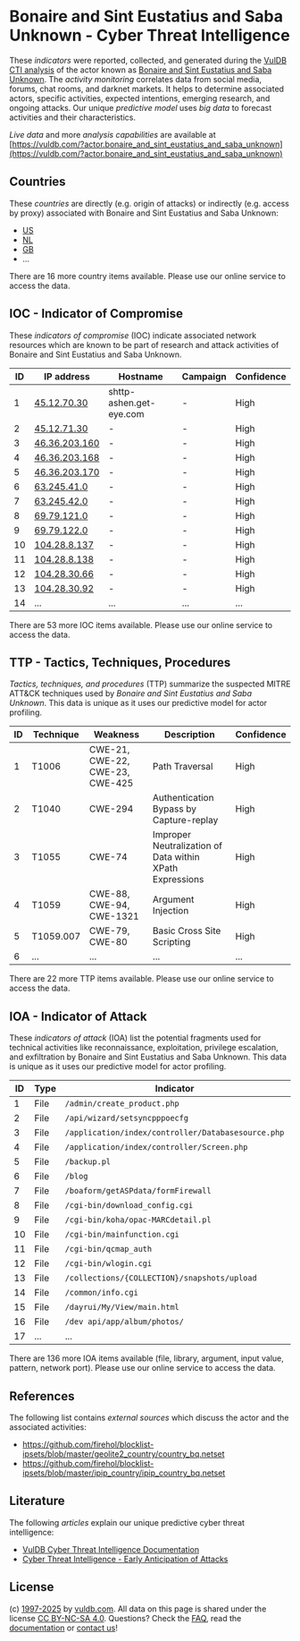 # Bonaire and Sint Eustatius and Saba Unknown - Cyber Threat Intelligence

These _indicators_ were reported, collected, and generated during the [VulDB CTI analysis](https://vuldb.com/?kb.cti) of the actor known as [Bonaire and Sint Eustatius and Saba Unknown](https://vuldb.com/?actor.bonaire_and_sint_eustatius_and_saba_unknown). The _activity monitoring_ correlates data from social media, forums, chat rooms, and darknet markets. It helps to determine associated actors, specific activities, expected intentions, emerging research, and ongoing attacks. Our unique _predictive model_ uses _big data_ to forecast activities and their characteristics.

_Live data_ and more _analysis capabilities_ are available at [https://vuldb.com/?actor.bonaire_and_sint_eustatius_and_saba_unknown](https://vuldb.com/?actor.bonaire_and_sint_eustatius_and_saba_unknown)

## Countries

These _countries_ are directly (e.g. origin of attacks) or indirectly (e.g. access by proxy) associated with Bonaire and Sint Eustatius and Saba Unknown:

* [US](https://vuldb.com/?country.us)
* [NL](https://vuldb.com/?country.nl)
* [GB](https://vuldb.com/?country.gb)
* ...

There are 16 more country items available. Please use our online service to access the data.

## IOC - Indicator of Compromise

These _indicators of compromise_ (IOC) indicate associated network resources which are known to be part of research and attack activities of Bonaire and Sint Eustatius and Saba Unknown.

ID | IP address | Hostname | Campaign | Confidence
-- | ---------- | -------- | -------- | ----------
1 | [45.12.70.30](https://vuldb.com/?ip.45.12.70.30) | shttp-ashen.get-eye.com | - | High
2 | [45.12.71.30](https://vuldb.com/?ip.45.12.71.30) | - | - | High
3 | [46.36.203.160](https://vuldb.com/?ip.46.36.203.160) | - | - | High
4 | [46.36.203.168](https://vuldb.com/?ip.46.36.203.168) | - | - | High
5 | [46.36.203.170](https://vuldb.com/?ip.46.36.203.170) | - | - | High
6 | [63.245.41.0](https://vuldb.com/?ip.63.245.41.0) | - | - | High
7 | [63.245.42.0](https://vuldb.com/?ip.63.245.42.0) | - | - | High
8 | [69.79.121.0](https://vuldb.com/?ip.69.79.121.0) | - | - | High
9 | [69.79.122.0](https://vuldb.com/?ip.69.79.122.0) | - | - | High
10 | [104.28.8.137](https://vuldb.com/?ip.104.28.8.137) | - | - | High
11 | [104.28.8.138](https://vuldb.com/?ip.104.28.8.138) | - | - | High
12 | [104.28.30.66](https://vuldb.com/?ip.104.28.30.66) | - | - | High
13 | [104.28.30.92](https://vuldb.com/?ip.104.28.30.92) | - | - | High
14 | ... | ... | ... | ...

There are 53 more IOC items available. Please use our online service to access the data.

## TTP - Tactics, Techniques, Procedures

_Tactics, techniques, and procedures_ (TTP) summarize the suspected MITRE ATT&CK techniques used by _Bonaire and Sint Eustatius and Saba Unknown_. This data is unique as it uses our predictive model for actor profiling.

ID | Technique | Weakness | Description | Confidence
-- | --------- | -------- | ----------- | ----------
1 | T1006 | CWE-21, CWE-22, CWE-23, CWE-425 | Path Traversal | High
2 | T1040 | CWE-294 | Authentication Bypass by Capture-replay | High
3 | T1055 | CWE-74 | Improper Neutralization of Data within XPath Expressions | High
4 | T1059 | CWE-88, CWE-94, CWE-1321 | Argument Injection | High
5 | T1059.007 | CWE-79, CWE-80 | Basic Cross Site Scripting | High
6 | ... | ... | ... | ...

There are 22 more TTP items available. Please use our online service to access the data.

## IOA - Indicator of Attack

These _indicators of attack_ (IOA) list the potential fragments used for technical activities like reconnaissance, exploitation, privilege escalation, and exfiltration by Bonaire and Sint Eustatius and Saba Unknown. This data is unique as it uses our predictive model for actor profiling.

ID | Type | Indicator | Confidence
-- | ---- | --------- | ----------
1 | File | `/admin/create_product.php` | High
2 | File | `/api/wizard/setsyncpppoecfg` | High
3 | File | `/application/index/controller/Databasesource.php` | High
4 | File | `/application/index/controller/Screen.php` | High
5 | File | `/backup.pl` | Medium
6 | File | `/blog` | Low
7 | File | `/boaform/getASPdata/formFirewall` | High
8 | File | `/cgi-bin/download_config.cgi` | High
9 | File | `/cgi-bin/koha/opac-MARCdetail.pl` | High
10 | File | `/cgi-bin/mainfunction.cgi` | High
11 | File | `/cgi-bin/qcmap_auth` | High
12 | File | `/cgi-bin/wlogin.cgi` | High
13 | File | `/collections/{COLLECTION}/snapshots/upload` | High
14 | File | `/common/info.cgi` | High
15 | File | `/dayrui/My/View/main.html` | High
16 | File | `/dev api/app/album/photos/` | High
17 | ... | ... | ...

There are 136 more IOA items available (file, library, argument, input value, pattern, network port). Please use our online service to access the data.

## References

The following list contains _external sources_ which discuss the actor and the associated activities:

* https://github.com/firehol/blocklist-ipsets/blob/master/geolite2_country/country_bq.netset
* https://github.com/firehol/blocklist-ipsets/blob/master/ipip_country/ipip_country_bq.netset

## Literature

The following _articles_ explain our unique predictive cyber threat intelligence:

* [VulDB Cyber Threat Intelligence Documentation](https://vuldb.com/?kb.cti)
* [Cyber Threat Intelligence - Early Anticipation of Attacks](https://www.scip.ch/en/?labs.20201022)

## License

(c) [1997-2025](https://vuldb.com/?kb.changelog) by [vuldb.com](https://vuldb.com/?kb.about). All data on this page is shared under the license [CC BY-NC-SA 4.0](https://creativecommons.org/licenses/by-nc-sa/4.0/). Questions? Check the [FAQ](https://vuldb.com/?kb.faq), read the [documentation](https://vuldb.com/?kb) or [contact us](https://vuldb.com/?contact)!
